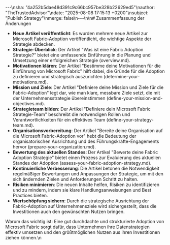 ---\nsha: "4a252b5dae48d391c9c66bc957be328b22629ed5"\nauthor: "TheTrustedAdvisor"\ndate: "2025-08-08 17:15:13 +0200"\nsubject: "Publish Strategy"\nmerge: false\n---\n\n# Zusammenfassung der Änderungen

- **Neue Artikel veröffentlicht**: Es wurden mehrere neue Artikel zur Microsoft Fabric-Adoption veröffentlicht, die wichtige Aspekte der Strategie abdecken.
- **Strategie-Überblick**: Der Artikel "Was ist eine Fabric Adoption Strategie?" bietet eine umfassende Einführung in die Planung und Umsetzung einer erfolgreichen Strategie (overview.md).
- **Motivationen klären**: Der Artikel "Bestimme deine Motivationen für die Einführung von Microsoft Fabric" hilft dabei, die Gründe für die Adoption zu definieren und strategisch auszurichten (determine-your-motivations.md).
- **Mission und Ziele**: Der Artikel "Definiere deine Mission und Ziele für die Fabric-Adoption" legt dar, wie man klare, messbare Ziele setzt, die mit der Unternehmensstrategie übereinstimmen (define-your-mission-and-objectives.md).
- **Strategieteam bilden**: Der Artikel "Definiere dein Microsoft Fabric Strategie-Team" beschreibt die notwendigen Rollen und Verantwortlichkeiten für ein effektives Team (define-your-strategy-team.md).
- **Organisationsvorbereitung**: Der Artikel "Bereite deine Organisation auf die Microsoft Fabric-Adoption vor" hebt die Bedeutung der organisatorischen Ausrichtung und des Führungskräfte-Engagements hervor (prepare-your-organization.md).
- **Bewertung des aktuellen Standes**: Der Artikel "Bewerte deine Fabric Adoption Strategie" bietet einen Prozess zur Evaluierung des aktuellen Standes der Adoption (assess-your-fabric-adoption-strategy.md).
- **Kontinuierliche Verbesserung**: Die Artikel betonen die Notwendigkeit regelmäßiger Bewertungen und Anpassungen der Strategie, um mit den sich ändernden Zielen und Anforderungen Schritt zu halten.
- **Risiken minimieren**: Die neuen Inhalte helfen, Risiken zu identifizieren und zu mindern, indem sie klare Handlungsanweisungen und Best Practices bieten.
- **Wertschöpfung sichern**: Durch die strategische Ausrichtung der Fabric-Adoption auf Unternehmensziele wird sichergestellt, dass die Investitionen auch den gewünschten Nutzen bringen.

Warum das wichtig ist: Eine gut durchdachte und strukturierte Adoption von Microsoft Fabric sorgt dafür, dass Unternehmen ihre Datenstrategien effektiv umsetzen und den größtmöglichen Nutzen aus ihren Investitionen ziehen können.\n